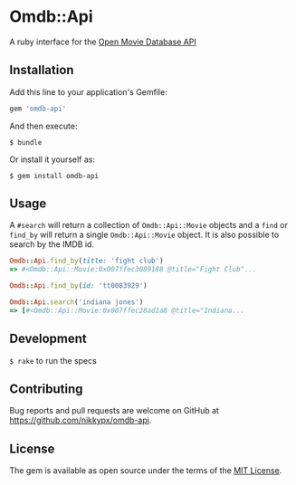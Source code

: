 # Omdb::Api

A ruby interface for the [Open Movie Database API](http://omdbapi.com/)

## Installation

Add this line to your application's Gemfile:

```ruby
gem 'omdb-api'
```

And then execute:

    $ bundle

Or install it yourself as:

    $ gem install omdb-api

## Usage

A `#search` will return a collection of `Omdb::Api::Movie` objects and a `find` 
or `find_by` will return a single `Omdb::Api::Movie` object. It is
also possible to search by the IMDB id.


```ruby
Omdb::Api.find_by(title: 'fight club')
=> #<Omdb::Api::Movie:0x007ffec3089188 @title="Fight Club"...

Omdb::Api.find_by(id: 'tt0083929')

Omdb::Api.search('indiana jones')
=> [#<Omdb::Api::Movie:0x007ffec28ad1a8 @title="Indiana...

```


## Development

`$ rake` to run the specs

## Contributing

Bug reports and pull requests are welcome on GitHub at https://github.com/nikkypx/omdb-api.


## License

The gem is available as open source under the terms of the [MIT License](http://opensource.org/licenses/MIT).
